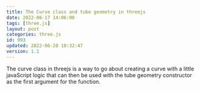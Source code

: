 ```yaml
---
title: The Curve class and tube geometry in threejs
date: 2022-06-17 14:06:00
tags: [three.js]
layout: post
categories: three.js
id: 993
updated: 2022-06-20 10:32:47
version: 1.1
---
```


The curve class in threejs is a way to go about creating a curve with a little javaScript logic that can then be used with the tube geometry constructor as the first argument for the function.

<!-- more -->
